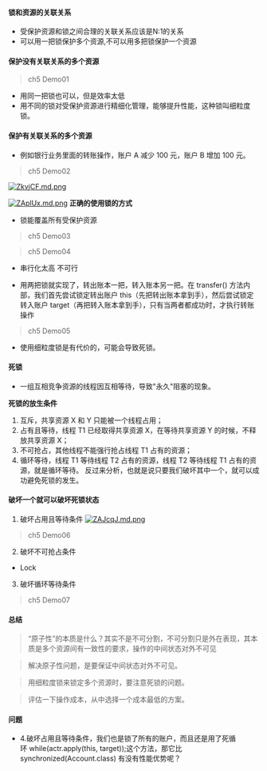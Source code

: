 #### 锁和资源的关联关系
* 受保护资源和锁之间合理的关联关系应该是N:1的关系
* 可以用一把锁保护多个资源,不可以用多把锁保护一个资源
#### 保护没有关联关系的多个资源
> ch5 Demo01

* 用同一把锁也可以，但是效率太低
* 用不同的锁对受保护资源进行精细化管理，能够提升性能，这种锁叫细粒度锁。
#### 保护有关联关系的多个资源
* 例如银行业务里面的转账操作，账户 A 减少 100 元，账户 B 增加 100 元。
> ch5 Demo02

[![ZkvjCF.md.png](https://s2.ax1x.com/2019/06/24/ZkvjCF.md.png)](https://imgchr.com/i/ZkvjCF)

[![ZAplUx.md.png](https://s2.ax1x.com/2019/06/24/ZAplUx.md.png)](https://imgchr.com/i/ZAplUx)
**正确的使用锁的方式**
* 锁能覆盖所有受保护资源
> ch5 Demo03

> ch5 Demo04
* 串行化太高 不可行


* 用两把锁就实现了，转出账本一把，转入账本另一把。在 transfer() 方法内部，我们首先尝试锁定转出账户 this（先把转出账本拿到手），然后尝试锁定转入账户 target（再把转入账本拿到手），只有当两者都成功时，才执行转账操作
> ch5 Demo05

* 使用细粒度锁是有代价的，可能会导致死锁。

#### 死锁
* 一组互相竞争资源的线程因互相等待，导致"永久"阻塞的现象。

**死锁的放生条件**
1. 互斥，共享资源 X 和 Y 只能被一个线程占用；
2. 占有且等待，线程 T1 已经取得共享资源 X，在等待共享资源 Y 的时候，不释放共享资源 X；
3. 不可抢占，其他线程不能强行抢占线程 T1 占有的资源；
4. 循环等待，线程 T1 等待线程 T2 占有的资源，线程 T2 等待线程 T1 占有的资源，就是循环等待。
反过来分析，也就是说只要我们破坏其中一个，就可以成功避免死锁的发生。
#### 破坏一个就可以破坏死锁状态
1. 破坏占用且等待条件
[![ZAJcqJ.md.png](https://s2.ax1x.com/2019/06/24/ZAJcqJ.md.png)](https://imgchr.com/i/ZAJcqJ)

> ch5 Demo06

2. 破坏不可抢占条件
* Lock

3. 破坏循环等待条件

> ch5 Demo07

#### 总结
> “原子性”的本质是什么？其实不是不可分割，不可分割只是外在表现，其本质是多个资源间有一致性的要求，操作的中间状态对外不可见

> 解决原子性问题，是要保证中间状态对外不可见。

> 用细粒度锁来锁定多个资源时，要注意死锁的问题。

> 评估一下操作成本，从中选择一个成本最低的方案。

#### 问题
* 4.破坏占用且等待条件，我们也是锁了所有的账户，而且还是用了死循环 while(actr.apply(this, target));这个方法，那它比 synchronized(Account.class) 有没有性能优势呢？